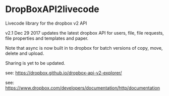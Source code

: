 # DropBoxAPI2livecode
Livecode library for the dropbox v2 API

v2.1 Dec 29 2017 updates the latest dropbox API for users, file, file requests, file properties and templates and paper.

Note that async is now built in to dropbox for batch versions of copy, move, delete and upload.

Sharing is yet to be updated.

see: https://dropbox.github.io/dropbox-api-v2-explorer/

see: https://www.dropbox.com/developers/documentation/http/documentation
